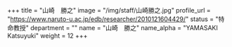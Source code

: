 +++
title = "山崎　勝之"
image = "/img/staff/山崎勝之.jpg"
profile_url = "https://www.naruto-u.ac.jp/edb/researcher/2010121604429/"
status = "特命教授"
department = ""
name = "山崎　勝之"
name_alpha = "YAMASAKI Katsuyuki"
weight = 12
+++